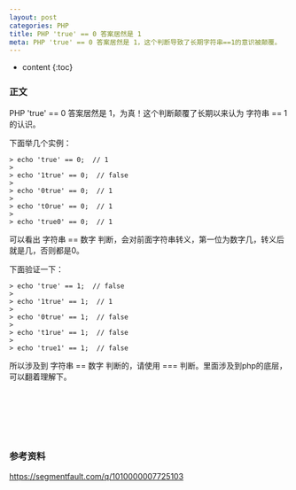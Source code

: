 ```yaml
---
layout: post
categories: PHP
title: PHP 'true' == 0 答案居然是 1
meta: PHP 'true' == 0 答案居然是 1，这个判断导致了长期字符串==1的意识被颠覆。
---
```

* content
{:toc}

### 正文

PHP 'true' == 0 答案居然是 1，为真！这个判断颠覆了长期以来认为 字符串 == 1 的认识。

下面举几个实例：

```
> echo 'true' == 0;  // 1
>
> echo '1true' == 0;  // false
>
> echo '0true' == 0;  // 1
>
> echo 't0rue' == 0;  // 1
>
> echo 'true0' == 0;  // 1
```

可以看出 字符串 == 数字 判断，会对前面字符串转义，第一位为数字几，转义后就是几，否则都是0。

下面验证一下：

```
> echo 'true' == 1;  // false
>
> echo '1true' == 1;  // 1
>
> echo '0true' == 1;  // false
>
> echo 't1rue' == 1;  // false
>
> echo 'true1' == 1;  // false
```

所以涉及到 字符串 == 数字 判断的，请使用 === 判断。里面涉及到php的底层，可以翻着理解下。

<br/><br/><br/><br/><br/>
### 参考资料

<https://segmentfault.com/q/1010000007725103>




